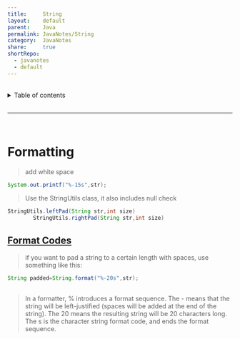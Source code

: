```yaml
---  
title:     String    
layout:    default    
parent:    Java    
permalink: JavaNotes/String    
category:  JavaNotes    
share:     true    
shortRepo:    
  - javanotes    
  - default              
---  
```

    
<br/>            
    
<details markdown="block">                  
<summary>                  
Table of contents                  
</summary>                  
{: .text-delta }                  
1. TOC                  
{:toc}                  
</details>                  
    
<br/>                  
    
***                  
    
<br/>                  
    
# Formatting    
    
> add white space    
    
```java    
System.out.printf("%-15s",str);    
```    
    
> Use the StringUtils class, it also includes null check    
    
```java    
StringUtils.leftPad(String str,int size)    
        StringUtils.rightPad(String str,int size)    
```    
    
## [Format Codes](https://docs.oracle.com/javase/6/docs/api/java/util/Formatter.html#detail)    
    
> if you want to pad a string to a certain length with spaces, use something like this:    
    
```java    
String padded=String.format("%-20s",str);    
    
```    
    
> In a formatter, % introduces a format sequence. The - means that the string will be left-justified (spaces will be added at the end of the string). The 20 means the resulting string will be 20 characters long. The s is the character string format code, and ends the format sequence.